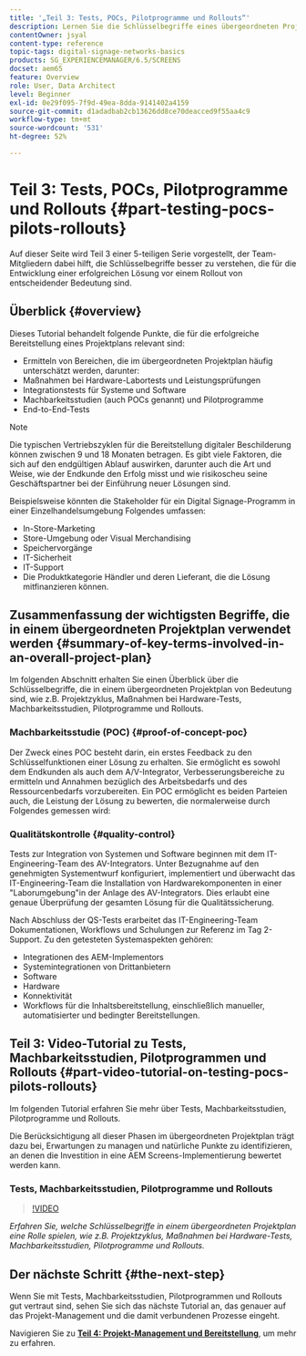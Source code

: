 ```yaml
---
title: '„Teil 3: Tests, POCs, Pilotprogramme und Rollouts“'
description: Lernen Sie die Schlüsselbegriffe eines übergeordneten Projektplans kennen, wie z.B. den Projektzyklus, Maßnahmen bei Hardware-Tests, Machbarkeitsstudien, Pilotprogramme und Rollouts.
contentOwner: jsyal
content-type: reference
topic-tags: digital-signage-networks-basics
products: SG_EXPERIENCEMANAGER/6.5/SCREENS
docset: aem65
feature: Overview
role: User, Data Architect
level: Beginner
exl-id: 0e29f095-7f9d-49ea-8dda-9141402a4159
source-git-commit: d1adadbab2cb13626dd8ce70deacced9f55aa4c9
workflow-type: tm+mt
source-wordcount: '531'
ht-degree: 52%

---
```


# Teil 3: Tests, POCs, Pilotprogramme und Rollouts {#part-testing-pocs-pilots-rollouts}

Auf dieser Seite wird Teil 3 einer 5-teiligen Serie vorgestellt, der Team-Mitgliedern dabei hilft, die Schlüsselbegriffe besser zu verstehen, die für die Entwicklung einer erfolgreichen Lösung vor einem Rollout von entscheidender Bedeutung sind.

## Überblick {#overview}

Dieses Tutorial behandelt folgende Punkte, die für die erfolgreiche Bereitstellung eines Projektplans relevant sind:

* Ermitteln von Bereichen, die im übergeordneten Projektplan häufig unterschätzt werden, darunter:
* Maßnahmen bei Hardware-Labortests und Leistungsprüfungen
* Integrationstests für Systeme und Software
* Machbarkeitsstudien (auch POCs genannt) und Pilotprogramme
* End-to-End-Tests

>[!NOTE]
>
>Die typischen Vertriebszyklen für die Bereitstellung digitaler Beschilderung können zwischen 9 und 18 Monaten betragen. Es gibt viele Faktoren, die sich auf den endgültigen Ablauf auswirken, darunter auch die Art und Weise, wie der Endkunde den Erfolg misst und wie risikoscheu seine Geschäftspartner bei der Einführung neuer Lösungen sind.

Beispielsweise könnten die Stakeholder für ein Digital Signage-Programm in einer Einzelhandelsumgebung Folgendes umfassen:

* In-Store-Marketing
* Store-Umgebung oder Visual Merchandising
* Speichervorgänge
* IT-Sicherheit
* IT-Support
* Die Produktkategorie Händler und deren Lieferant, die die Lösung mitfinanzieren können.

## Zusammenfassung der wichtigsten Begriffe, die in einem übergeordneten Projektplan verwendet werden {#summary-of-key-terms-involved-in-an-overall-project-plan}

Im folgenden Abschnitt erhalten Sie einen Überblick über die Schlüsselbegriffe, die in einem übergeordneten Projektplan von Bedeutung sind, wie z.B. Projektzyklus, Maßnahmen bei Hardware-Tests, Machbarkeitsstudien, Pilotprogramme und Rollouts.

### Machbarkeitsstudie (POC) {#proof-of-concept-poc}

Der Zweck eines POC besteht darin, ein erstes Feedback zu den Schlüsselfunktionen einer Lösung zu erhalten. Sie ermöglicht es sowohl dem Endkunden als auch dem A/V-Integrator, Verbesserungsbereiche zu ermitteln und Annahmen bezüglich des Arbeitsbedarfs und des Ressourcenbedarfs vorzubereiten. Ein POC ermöglicht es beiden Parteien auch, die Leistung der Lösung zu bewerten, die normalerweise durch Folgendes gemessen wird:

### Qualitätskontrolle {#quality-control}

Tests zur Integration von Systemen und Software beginnen mit dem IT-Engineering-Team des AV-Integrators. Unter Bezugnahme auf den genehmigten Systementwurf konfiguriert, implementiert und überwacht das IT-Engineering-Team die Installation von Hardwarekomponenten in einer &quot;Laborumgebung&quot;in der Anlage des AV-Integrators. Dies erlaubt eine genaue Überprüfung der gesamten Lösung für die Qualitätssicherung.

Nach Abschluss der QS-Tests erarbeitet das IT-Engineering-Team Dokumentationen, Workflows und Schulungen zur Referenz im Tag 2-Support. Zu den getesteten Systemaspekten gehören:

* Integrationen des AEM-Implementors
* Systemintegrationen von Drittanbietern
* Software
* Hardware
* Konnektivität
* Workflows für die Inhaltsbereitstellung, einschließlich manueller, automatisierter und bedingter Bereitstellungen.

## Teil 3: Video-Tutorial zu Tests, Machbarkeitsstudien, Pilotprogrammen und Rollouts {#part-video-tutorial-on-testing-pocs-pilots-rollouts}

Im folgenden Tutorial erfahren Sie mehr über Tests, Machbarkeitsstudien, Pilotprogramme und Rollouts.

Die Berücksichtigung all dieser Phasen im übergeordneten Projektplan trägt dazu bei, Erwartungen zu managen und natürliche Punkte zu identifizieren, an denen die Investition in eine AEM Screens-Implementierung bewertet werden kann.

### Tests, Machbarkeitsstudien, Pilotprogramme und Rollouts

>[!VIDEO](https://video.tv.adobe.com/v/28405)

*Erfahren Sie, welche Schlüsselbegriffe in einem übergeordneten Projektplan eine Rolle spielen, wie z.B. Projektzyklus, Maßnahmen bei Hardware-Tests, Machbarkeitsstudien, Pilotprogramme und Rollouts.*

## Der nächste Schritt {#the-next-step}

Wenn Sie mit Tests, Machbarkeitsstudien, Pilotprogrammen und Rollouts gut vertraut sind, sehen Sie sich das nächste Tutorial an, das genauer auf das Projekt-Management und die damit verbundenen Prozesse eingeht.

Navigieren Sie zu **[Teil 4: Projekt-Management und Bereitstellung](project-management-and-deployment.md)**, um mehr zu erfahren.
